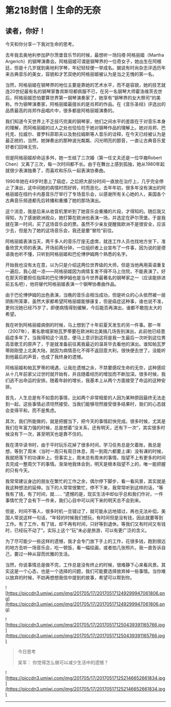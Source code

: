 # 第218封信丨生命的无奈

## 读者，你好！

今天和你分享一下我对生命的思考。

去年我去奥地利参加萨尔茨堡音乐节的时候，最想听一场玛塔·阿格丽姬（Martha Argerich）的钢琴演奏会。阿格丽姬可谓是钢琴界的一位奇女子，她出生在阿根廷，但是十几岁就到奥地利学琴，年纪轻轻便一举成名。据说有时尚杂志评选历年来古典音乐的美女，容貌和才艺双绝的阿格丽姬被认为是当之无愧的第一名。

当然，阿格丽姬在钢琴界的地位主要是靠她的艺术水平，而不是容貌，她的技艺就连20世纪最有名的钢琴家鲁宾斯坦都佩服不已，在另一名钢琴大师霍洛维茨去世后，阿格丽姬恐怕要算世界第一钢琴演奏家了，她享有“钢琴界的女大祭司”的美称。作为钢琴演奏家，阿格丽姬最擅长的是肖邦的作品。在《音乐圣经》评选出的品质最高的肖邦作品唱片中，很多都是阿格丽姬演奏的。

我们知道今天世界上不乏技巧完美的钢琴家，他们之间水平的差距在于对音乐本身的理解，而阿格丽姬的过人之处也恰恰在于她对钢琴作品的理解上。她对肖邦、巴托克、拉威尔、普罗科菲耶夫以及勃拉姆斯等人音乐的诠释，在今天已经被认为是最正统的，当然，她弹奏出的那种波光粼粼、闪光明亮的颤音，一直让古典音乐爱好者们回味无穷。

但是阿格丽姬却命运多舛，她一生结了三次婚（第一任丈夫还是一位华裔Robert Chen）又离了三次，每一次时间都不长。由于在舞台上感到孤独，她从1980年起就很少表演独奏了，而喜欢和乐队一起表演协奏曲。

1990年她在49岁时患上了癌症，之后把大部分时间一直放在治疗上，几乎完全停止了演出，这中间她的病情时而好转，时而恶化。去年年初，很多年没有演出的阿格丽姬在纽约卡内基音乐厅举行了专场音乐会，以感谢所有关心她的人，美国各个古典音乐频道都先后转播和重播了她的那场演出。

这个消息，我是后来从收音机里听到了她音乐会重播的片段，才得知的。随后我又得知，为了感谢欧洲观众，她打算在欧洲也表演一场，并选定在萨尔茨堡。于是我就在第一时间，买了这场音乐会的票。虽然不少亲友提醒我欧洲不是很安全，应该少去，但是为了她的这场音乐会，我还是要“冒险”前往。

阿格丽姬表演当天，两千多人的音乐厅座无虚席，就连工作人员也找地方坐下，准备欣赏大师的表演。开场前两分钟，一位组织者上台宣布了一件事，因为说的是德语我也听不懂，只听到阿格丽姬和巴伦博伊姆两个熟悉的名字。

开始我也没有太在意，以为只是介绍这两位世界级的大师，但是当他再用英语重复一遍后，我心就一凉——阿格丽姬因为病情复发不得不马上住院，不能表演了。好在那天将要担任指挥的巴伦博伊姆也是当今世界最著名的钢琴家之一（应该能排进前五名吧），他将替代阿格丽姬表演一个钢琴协奏曲作品。

由于巴伦博伊姆的出色表演，当晚的音乐会相当成功，但是听众的心头依然被一层阴影所笼罩，虽然大家都希望阿格丽姬能够康复，但是癌症这种事，谁也说不准，更何况她已经75岁了，即便病情得到缓解，今后能否再演出，谁都不敢抱太大的希望。

我在听到阿格丽姬病倒的时候，马上想到了十年前夏天发生的另一件事。那一年（2007年），著名歌唱家帕瓦罗蒂要在欧洲和北美搞几场告别演出，此前他已经患癌症多年了。当我得知这个消息，便马上意识到这将是我一生最后一次听到这位男高音歌王的原声了，于是就准备前往离我最近的温哥华去看他的演出。谁知帕瓦罗蒂刚刚登上北美大陆，就因为病情恶化不得不返回意大利，很快便去世了。没能听到他最后的声音，也成了我终身的遗憾。

阿格丽姬和帕瓦罗蒂的境遇，让我在遗憾之余，不禁要感叹生命的无奈，这种感叹从十几年前家父过世时就开始有，并且随着经历的增加而不断加深。很多时候，我们逃不出命运的安排。随着年龄的增长，我基本上从两个方面接受了命运的这种安排。

首先，人生总是有不如意的事情，比如两个非常相爱的人因为某种原因最终无法走到一起，这些事情必须坦然接受。当我们能够坦然接受很多结果时，我们的心态就会变得平和，而不是焦虑。

其次，我们所能做的，就是把握当下，把今天的事情赶快完成。很多时候，尤其是我们在年富力强的时候，总是想着“没关系，还有明天，还有下一次”，其实很多时候没有下一次，甚至明天也是靠不住的。

我在清华读书时，由于平时玩乐花掉了很多时间，学习任务总是欠着账，我总是想，等到了周末（当时一周只有周日休息，周一到周六都要上课）没有课的时候，我就把落下的功课补上。但事实上，周末总有周末的事情，指望不上有更多的时间去完成一整周欠下的事情。渐渐地我体会到，明天是根本指望不上的，唯一能把握的只有今天。

我常常建议身边的朋友在繁忙的工作之余，偶尔停下脚步，看一看风景，其实就是我这种想法的延伸。当下的人常常很繁忙，停不下来，我常常听到这样的话，“等我有了钱，有了时间，就…… ”遗憾的是，现实生活中却似乎总和我们作对，一件事情忙完了会有下一件来，我们心目中可以闲下来的明天总不会到来。

但是，时间不等人，很多时机一旦错过了，就可能永远地错过，再也无法补偿。美国人常说这样一句话，“年轻的时候我们想玩，有时间但是没有钱，因此就要等到工作。有了工作，有了钱，却不再有时间，只好等到退休。等我们又有时间又有钱时，已经玩不动了”。实际上这个“玩”未必是旅游，可以有更广泛的含义。

为了尽可能少一些这样的遗憾，我才会专门放下手上的工作，花很多钱，跑到很远的地方去听一场音乐会，吃一顿饭，看一幅绘画，或者拍几张照片。我一直告诉自己，要过一种从容而优雅的生活。

当然，你说事情总是做不完，工作总是没有终止的时候，很难静下心来看风景。其实这是一个心态，也是一个选择的问题，我们可能要选择放弃掉一些事情。当你难以放弃的时候，不妨再想想我信中提到的故事，希望可以帮到你。

![https://piccdn3.umiwi.com/img/201705/17/201705171249299947061806.png](https://piccdn3.umiwi.com/img/201705/17/201705171249299947061806.png)

![https://piccdn3.umiwi.com/img/201705/17/201705171250439391165766.jpg](https://piccdn3.umiwi.com/img/201705/17/201705171250439391165766.jpg)

> 今日思考
> 
> 吴军： 你觉得怎么做可以减少生活中的遗憾？

![https://piccdn3.umiwi.com/img/201705/17/201705171252146652661834.jpg](https://piccdn3.umiwi.com/img/201705/17/201705171252146652661834.jpg)

---

